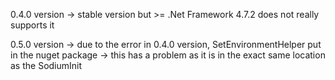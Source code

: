 0.4.0 version 
-> stable version but >= .Net Framework 4.7.2 does not really supports it

0.5.0 version
-> due to the error in 0.4.0 version, SetEnvironmentHelper put in the nuget package
-> this has a problem as it is in the exact same location as the SodiumInit

